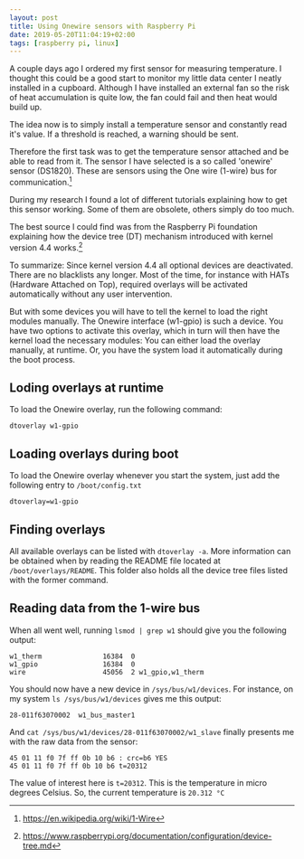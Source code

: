 ```yaml
---
layout: post
title: Using Onewire sensors with Raspberry Pi
date: 2019-05-20T11:04:19+02:00
tags: [raspberry pi, linux]
---
```



A couple days ago I ordered my first sensor for measuring temperature. I thought this could be a good start to monitor my little data center I neatly installed in a cupboard. Although I have installed an external fan so the risk of heat accumulation is quite low, the fan could fail and then heat would build up.

The idea now is to simply install a temperature sensor and constantly read it's value. If a threshold is reached, a warning should be sent.

Therefore the first task was to get the temperature sensor attached and be able to read from it. The sensor I have selected is a so called 'onewire' sensor (DS1820). These are sensors using the One wire (1-wire) bus for communication.[^1]

During my research I found a lot of different tutorials explaining how to get this sensor working. Some of them are obsolete, others simply do too much.

The best source I could find was from the Raspberry Pi foundation explaining how the device tree (DT) mechanism introduced with kernel version 4.4 works.[^2]

To summarize: Since kernel version 4.4 all optional devices are deactivated. There are no blacklists any longer. Most of the time, for instance with HATs (Hardware Attached on Top), required overlays will be activated automatically without any user intervention. 

But with some devices you will have to tell the kernel to load the right modules manually. The Onewire interface (w1-gpio) is such a device. You have two options to activate this overlay, which in turn will then have the kernel load the necessary modules: You can either load the overlay manually, at runtime. Or, you have the system load it automatically during the boot process.


## Loding overlays at runtime

To load the Onewire overlay, run the following command:

    dtoverlay w1-gpio


## Loading overlays during boot

To load the Onewire overlay whenever you start the system, just add the following entry to `/boot/config.txt`

    dtoverlay=w1-gpio


## Finding overlays

All available overlays can be listed with `dtoverlay -a`. More information can be obtained when by reading the README file located at `/boot/overlays/README`. This folder also holds all the device tree files listed with the former command.


## Reading data from the 1-wire bus

When all went well, running `lsmod | grep w1` should give you the following output:

    w1_therm               16384  0
    w1_gpio                16384  0
    wire                   45056  2 w1_gpio,w1_therm

You should now have a new device in `/sys/bus/w1/devices`. For instance, on my system `ls /sys/bus/w1/devices` gives me this output:

    28-011f63070002  w1_bus_master1

And `cat /sys/bus/w1/devices/28-011f63070002/w1_slave` finally presents me with the raw data from the sensor:

    45 01 11 f0 7f ff 0b 10 b6 : crc=b6 YES
    45 01 11 f0 7f ff 0b 10 b6 t=20312
    
The value of interest here is `t=20312`. This is the temperature in micro degrees Celsius. So, the current temperature is `20.312 °C`



[^1]: https://en.wikipedia.org/wiki/1-Wire
[^2]: https://www.raspberrypi.org/documentation/configuration/device-tree.md
